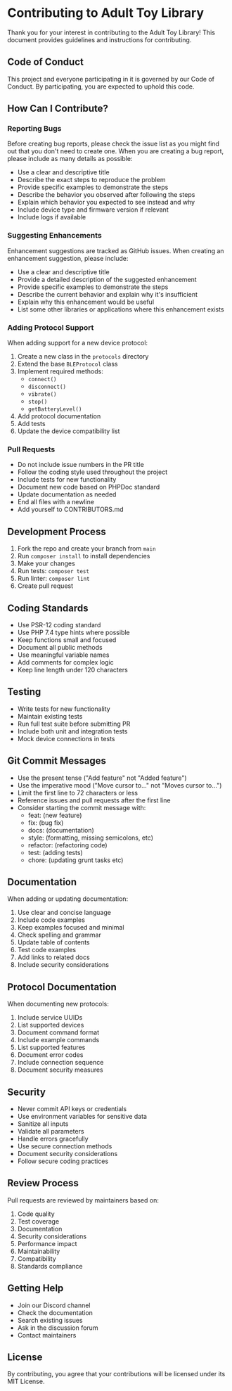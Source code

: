 # Contributing to Adult Toy Library

Thank you for your interest in contributing to the Adult Toy Library! This document provides guidelines and instructions for contributing.

## Code of Conduct

This project and everyone participating in it is governed by our Code of Conduct. By participating, you are expected to uphold this code.

## How Can I Contribute?

### Reporting Bugs

Before creating bug reports, please check the issue list as you might find out that you don't need to create one. When you are creating a bug report, please include as many details as possible:

* Use a clear and descriptive title
* Describe the exact steps to reproduce the problem
* Provide specific examples to demonstrate the steps
* Describe the behavior you observed after following the steps
* Explain which behavior you expected to see instead and why
* Include device type and firmware version if relevant
* Include logs if available

### Suggesting Enhancements

Enhancement suggestions are tracked as GitHub issues. When creating an enhancement suggestion, please include:

* Use a clear and descriptive title
* Provide a detailed description of the suggested enhancement
* Provide specific examples to demonstrate the steps
* Describe the current behavior and explain why it's insufficient
* Explain why this enhancement would be useful
* List some other libraries or applications where this enhancement exists

### Adding Protocol Support

When adding support for a new device protocol:

1. Create a new class in the `protocols` directory
2. Extend the base `BLEProtocol` class
3. Implement required methods:
   - `connect()`
   - `disconnect()`
   - `vibrate()`
   - `stop()`
   - `getBatteryLevel()`
4. Add protocol documentation
5. Add tests
6. Update the device compatibility list

### Pull Requests

* Do not include issue numbers in the PR title
* Follow the coding style used throughout the project
* Include tests for new functionality
* Document new code based on PHPDoc standard
* Update documentation as needed
* End all files with a newline
* Add yourself to CONTRIBUTORS.md

## Development Process

1. Fork the repo and create your branch from `main`
2. Run `composer install` to install dependencies
3. Make your changes
4. Run tests: `composer test`
5. Run linter: `composer lint`
6. Create pull request

## Coding Standards

* Use PSR-12 coding standard
* Use PHP 7.4 type hints where possible
* Keep functions small and focused
* Document all public methods
* Use meaningful variable names
* Add comments for complex logic
* Keep line length under 120 characters

## Testing

* Write tests for new functionality
* Maintain existing tests
* Run full test suite before submitting PR
* Include both unit and integration tests
* Mock device connections in tests

## Git Commit Messages

* Use the present tense ("Add feature" not "Added feature")
* Use the imperative mood ("Move cursor to..." not "Moves cursor to...")
* Limit the first line to 72 characters or less
* Reference issues and pull requests after the first line
* Consider starting the commit message with:
  * feat: (new feature)
  * fix: (bug fix)
  * docs: (documentation)
  * style: (formatting, missing semicolons, etc)
  * refactor: (refactoring code)
  * test: (adding tests)
  * chore: (updating grunt tasks etc)

## Documentation

When adding or updating documentation:

1. Use clear and concise language
2. Include code examples
3. Keep examples focused and minimal
4. Check spelling and grammar
5. Update table of contents
6. Test code examples
7. Add links to related docs
8. Include security considerations

## Protocol Documentation

When documenting new protocols:

1. Include service UUIDs
2. List supported devices
3. Document command format
4. Include example commands
5. List supported features
6. Document error codes
7. Include connection sequence
8. Document security measures

## Security

* Never commit API keys or credentials
* Use environment variables for sensitive data
* Sanitize all inputs
* Validate all parameters
* Handle errors gracefully
* Use secure connection methods
* Document security considerations
* Follow secure coding practices

## Review Process

Pull requests are reviewed by maintainers based on:

1. Code quality
2. Test coverage
3. Documentation
4. Security considerations
5. Performance impact
6. Maintainability
7. Compatibility
8. Standards compliance

## Getting Help

* Join our Discord channel
* Check the documentation
* Search existing issues
* Ask in the discussion forum
* Contact maintainers

## License

By contributing, you agree that your contributions will be licensed under its MIT License.
